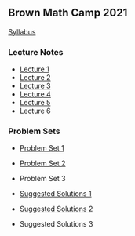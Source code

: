 Brown Math Camp 2021
--------------------

[Syllabus](out/syllabus/Math%20Camp%202021%20Syllabus.pdf)

### Lecture Notes

- [Lecture 1](out/lectures/Math%20Camp%202021%20Lecture%201%20-%20Proofs,%20Metric%20Spaces,%20Topology.pdf)
- [Lecture 2](out/lectures/Math%20Camp%202021%20Lecture%202%20-%20Sequences,%20Continuity.pdf)
- [Lecture 3](out/lectures/Math%20Camp%202021%20Lecture%203%20-%20Correspondences,%20Compactness,%20EVT.pdf)
- [Lecture 4](out/lectures/Math%20Camp%202021%20Lecture%204%20-%20Differentiation,%20IFT,%20Unconstrained%20Optimization.pdf)
- [Lecture 5](out/lectures/Math%20Camp%202021%20Lecture%205%20-%20Constrained%20Optimization,%20Integration.pdf)
- Lecture 6

### Problem Sets

- [Problem Set 1](out/homework/Math%20Camp%202021%20Problem%20Set%201.pdf)
- [Problem Set 2](out/homework/Math%20Camp%202021%20Problem%20Set%202.pdf)
- Problem Set 3

- [Suggested Solutions 1](out/homework/Math%20Camp%202021%20Suggested%20Solutions%201.pdf)
- [Suggested Solutions 2](out/homework/Math%20Camp%202021%20Suggested%20Solutions%202.pdf)
- Suggested Solutions 3
